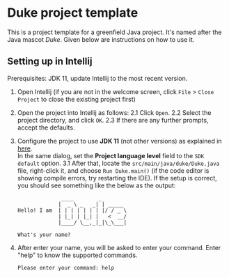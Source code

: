 # Duke project template

This is a project template for a greenfield Java project. It's named after the Java mascot _Duke_. Given below are instructions on how to use it.

## Setting up in Intellij

Prerequisites: JDK 11, update Intellij to the most recent version.

1. Open Intellij (if you are not in the welcome screen, click `File` > `Close Project` to close the existing project first)
2. Open the project into Intellij as follows:
   2.1 Click `Open`.
   2.2 Select the project directory, and click `OK`.
   2.3 If there are any further prompts, accept the defaults.
3. Configure the project to use **JDK 11** (not other versions) as explained in [here](https://www.jetbrains.com/help/idea/sdk.html#set-up-jdk).<br>
   In the same dialog, set the **Project language level** field to the `SDK default` option.
   3.1 After that, locate the `src/main/java/duke/Duke.java` file, right-click it, and choose `Run Duke.main()` (if the code editor is showing compile errors, try restarting the IDE). If the setup is correct, you should see something like the below as the output:
      ```
                    ____        _        
                   |  _ \ _   _| | _____ 
      Hello! I am  | | | | | | | |/ / _ \
                   | |_| | |_| |   <  __/
                   |____/ \__,_|_|\_\___|
   
      What's your name?
      ```

4. After enter your name, you will be asked to enter your command.  Enter "help" to know the supported commands.
      ```
      Please enter your command: help
      ```